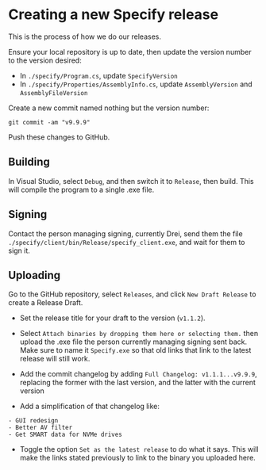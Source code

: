 # Creating a new Specify release

This is the process of how we do our releases.

Ensure your local repository is up to date, then update the version number to the version desired:
- In `./specify/Program.cs`, update `SpecifyVersion`
- In `./specify/Properties/AssemblyInfo.cs`, update `AssemblyVersion` and `AssemblyFileVersion`

Create a new commit named nothing but the version number:

```
git commit -am "v9.9.9"
```

Push these changes to GitHub.

## Building 

In Visual Studio, select `Debug`, and then switch it to `Release`, then build. This will compile the program to a single .exe file.

## Signing

Contact the person managing signing, currently Drei, send them the file `./specify/client/bin/Release/specify_client.exe`, and wait for them to sign it.

## Uploading

Go to the GitHub repository, select `Releases`, and click `New Draft Release` to create a Release Draft.

- Set the release title for your draft to the version (`v1.1.2`).

- Select `Attach binaries by dropping them here or selecting them.` then upload the .exe file the person currently managing signing sent back. Make sure to name it `Specify.exe` so that old links that link to the latest release will still work.

- Add the commit changelog by adding `Full Changelog: v1.1.1...v9.9.9`, replacing the former with the last version, and the latter with the current version 

- Add a simplification of that changelog like:
```
- GUI redesign
- Better AV filter
- Get SMART data for NVMe drives 
```

- Toggle the option `Set as the latest release` to do what it says. This will make the links stated previously to link to the binary you uploaded here.
